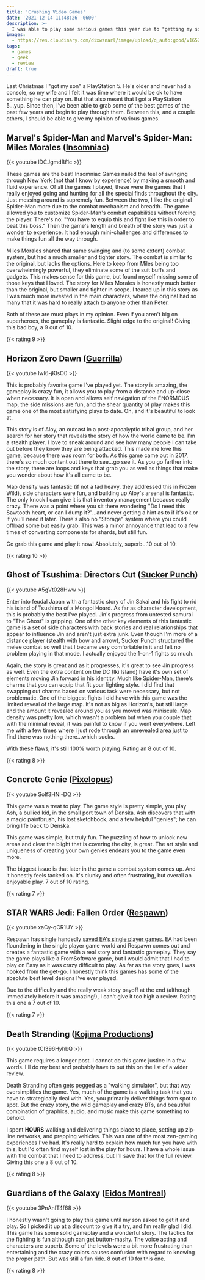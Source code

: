 ```yaml
---
title: 'Crushing Video Games'
date: '2021-12-14 11:48:26 -0600'
description: >-
  I was able to play some serious games this year due to "getting my son" a PlayStation 5 for Christmas.  Here's what I thought.
images:
  - https://res.cloudinary.com/dixwznarl/image/upload/q_auto:good/v1652118959/notebook/high-res-dualsense.jpg
tags:
  - games
  - geek
  - review
draft: true
---
```


Last Christmas I "got my son" a PlayStation 5.  He's older and never had a console, so my wife and I felt it was time where it would be ok to have something he can play on.  But that also meant that I got a PlayStation 5...yup.  Since then, I've been able to grab some of the best games of the past few years and begin to play through them.  Between this, and a couple others, I should be able to give my opinion of various games.

## Marvel's Spider-Man and Marvel's Spider-Man: Miles Morales ([Insomniac](https://insomniac.games/))

{{< youtube lDCJgmdBf1c >}}

These games are the best!  Insomniac Games nailed the feel of swinging through New York (not that I know by experience) by making a smooth and fluid experience.  Of all the games I played, these were the games that I really enjoyed going and hunting for all the special finds throughout the city. Just messing around is supremely fun.  Between the two, I like the original Spider-Man more due to the combat mechanism and breadth.  The game allowed you to customize Spider-Man's combat capabilities without forcing the player.  There's no: "You have to equip this and fight like this in order to beat this boss."  Then the game's length and breath of the story was just a wonder to experience.  It had enough mini-challenges and differences to make things fun all the way through.

Miles Morales shared that same swinging and (to some extent) combat system, but had a much smaller and tighter story.  The combat is similar to the original, but lacks the options.  Here to keep from Miles being too overwhelmingly powerful, they eliminate some of the suit buffs and gadgets.  This makes sense for this game, but found myself missing some of those keys that I loved.  The story for Miles Morales is honestly much better than the original, but smaller and tighter in scope.  I teared up in this story as I was much more invested in the main characters, where the original had so many that it was hard to really attach to anyone other than Peter.

Both of these are must plays in my opinion.  Even if you aren't big on superheroes, the gameplay is fantastic.  Slight edge to the original!  Giving this bad boy, a 9 out of 10.

{{< rating 9 >}}

## Horizon Zero Dawn ([Guerrilla](https://www.guerrilla-games.com/))

{{< youtube lwI6-jKlsO0 >}}

This is probably favorite game I've played yet.  The story is amazing, the gameplay is crazy fun, it allows you to play from a distance and up-close when necessary.  It is open and allows self navigation of the ENORMOUS map, the side missions are fun, and the shear quantity of play makes this game one of the most satisfying plays to date.  Oh, and it's beautiful to look at.

This story is of Aloy, an outcast in a post-apocalyptic tribal group, and her search for her story that reveals the story of how the world came to be.  I'm a stealth player.  I love to sneak around and see how many people I can take out before they know they are being attacked.  This made me love this game, because there was room for both.  As this game came out in 2017, there's so much content out there to see...go see it.  As you go farther into the story, there are loops and keys that grab you as well as things that make you wonder about how it's all came to be.

Map density was fantastic (if not a tad heavy, they addressed this in Frozen Wild), side characters were fun, and building up Aloy's arsenal is fantastic.  The only knock I can give it is that inventory management because really crazy.  There was a point where you sit there wondering "Do I need this Sawtooth heart, or can I dump it?"...and never getting a hint as to if it's ok or if you'll need it later.  There's also no "Storage" system where you could offload some but easily grab.  This was a minor annoyance that lead to a few times of converting components for shards, but still fun.

Go grab this game and play it now!  Absolutely, superb...10 out of 10.

{{< rating 10 >}}

## Ghost of Tsushima: Directors Cut ([Sucker Punch](https://www.suckerpunch.com/))

{{< youtube A5gVt028Hww >}}

Enter into feudal Japan with a fantastic story of Jin Sakai and his fight to rid his island of Tsushima of a Mongol Hoard.  As far as character development, this is probably the best I've played.  Jin's progress from untested samurai to "The Ghost" is gripping.  One of the other key elements of this fantastic game is a set of side characters with back stories and real relationships that appear to influence Jin and aren't just extra junk.  Even though I'm more of a distance player (stealth with bow and arrow), Sucker Punch structured the melee combat so well that I became very comfortable in it and felt no problem playing in that mode.  I actually enjoyed the 1-on-1 fights so much.

Again, the story is great and as it progresses, it's great to see Jin progress as well. Even the extra content on the DC (Iki Island) have it's own set of elements moving Jin forward in his identity.  Much like Spider-Man, there's charms that you can equip that fit your fighting style.  I did find that swapping out charms based on various task were necessary, but not problematic.  One of the biggest fights I did have with this game was the limited reveal of the large map.  It's not as big as Horizon's, but still large and the amount it revealed around you as you moved was miniscule.  Map density was pretty low, which wasn't a problem but when you couple that with the minimal reveal, it was painful to know if you went everywhere.  Left me with a few times where I just rode through an unrevealed area just to find there was nothing there...which sucks.

With these flaws, it's still 100% worth playing. Rating an 8 out of 10.

{{< rating 8 >}}

## Concrete Genie ([Pixelopus](https://en.wikipedia.org/wiki/Pixelopus))

{{< youtube SoIf3HNI-DQ >}}

This game was a treat to play.  The game style is pretty simple, you play Ash, a bullied kid, in the small port town of Denska.  Ash discovers that with a magic paintbrush, his lost sketchbook, and a few helpful "genies"; he can bring life back to Denska.  

This game was simple, but truly fun.  The puzzling of how to unlock new areas and clear the blight that is covering the city, is great.  The art style and uniqueness of creating your own genies endears you to the game even more.

The biggest issue is that later in the game a combat system comes up.  And it honestly feels tacked on.  It's clunky and often frustrating, but overall an enjoyable play. 7 out of 10 rating.

{{< rating 7 >}}

## STAR WARS Jedi: Fallen Order ([Respawn](https://www.respawn.com/))

{{< youtube xaCy-qCR1UY >}}

Respawn has single handedly [saved EA's single player games](https://youtube.com/watch?v=ev-tqEo9cEU). EA had been floundering in the single player game world and Respawn comes out and creates a fantastic game with a real story and fantastic gameplay.  They say the game plays like a FromSoftware game, but I would admit that I had to play on Easy as it was crazy difficult to play.  As far as the story goes, I was hooked from the get-go. I honestly think this games has some of the absolute best level designs I've ever played.

Due to the difficulty and the really weak story payoff at the end (although immediately before it was amazing!), I can't give it too high a review. Rating this one a 7 out of 10.

{{< rating 7 >}}

## Death Stranding ([Kojima Productions](https://www.kojimaproductions.jp/enhttps://www.kojimaproductions.jp/en))

{{< youtube tCI396HyhbQ >}}

This game requires a longer post. I cannot do this game justice in a few words.  I'll do my best and probably have to put this on the list of a wider review.

Death Stranding often gets pegged as a "walking simulator", but that way oversimplifies the game.  Yes, much of the game is a walking task that you have to strategically deal with. Yes, you primarily deliver things from spot to spot.  But the crazy story, the wild gameplay and crazy BTs, and beautiful combination of graphics, audio, and music make this game something to behold.

I spent **HOURS** walking and delivering things place to place, setting up zip-line networks, and prepping vehicles.  This was one of the most zen-gaming experiences I've had.  It's really hard to explain how much fun you have with this, but I'd often find myself lost in the play for hours. I have a whole issue with the combat that I need to address, but I'll save that for the full review. Giving this one a 8 out of 10.

{{< rating 8 >}}

## Guardians of the Galaxy ([Eidos Montreal](https://www.eidosmontreal.com/))

{{< youtube 3PnAnIT4f68 >}}

I honestly wasn't going to play this game until my son asked to get it and play.  So I picked it up at a discount to give it a try, and I'm really glad I did.  This game has some solid gameplay and a wonderful story. The tactics for the fighting is fun although can get button-mashy.  The voice acting and characters are superb. Some of the levels were a bit more frustrating than entertaining and the crazy colors causes confusion with regard to knowing the proper path.  But was still a fun ride. 8 out of 10 for this one.

{{< rating 8 >}}

